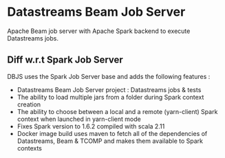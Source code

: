 # Datastreams Beam Job Server
Apache Beam job server with Apache Spark backend to execute Datastreams jobs.
 
## Diff w.r.t Spark Job Server
DBJS uses the Spark Job Server base and adds the following features :

* Datastreams Beam Job Server project : Datastreams jobs & tests
* The ability to load multiple jars from a folder during Spark context creation
* The ability to choose between a local and a remote (yarn-client) Spark context when launched in yarn-client mode
* Fixes Spark version to 1.6.2 compiled with scala 2.11 
* Docker image build uses maven to fetch all of the dependencies of Datastreams, Beam & TCOMP and makes them available to Spark contexts   